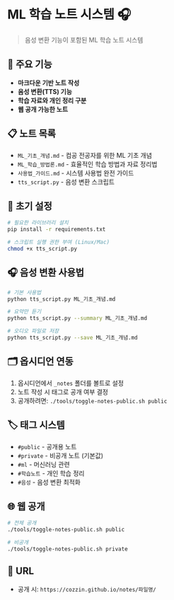 # ML 학습 노트 시스템 🎧

> 음성 변환 기능이 포함된 ML 학습 노트 시스템

## 🎯 주요 기능

- **마크다운 기반 노트 작성**
- **음성 변환(TTS) 기능**
- **학습 자료와 개인 정리 구분**
- **웹 공개 가능한 노트**

## 📋 노트 목록

- `ML_기초_개념.md` - 컴공 전공자를 위한 ML 기초 개념
- `ML_학습_방법론.md` - 효율적인 학습 방법과 자료 정리법
- `사용법_가이드.md` - 시스템 사용법 완전 가이드
- `tts_script.py` - 음성 변환 스크립트

## 🔧 초기 설정

```bash
# 필요한 라이브러리 설치
pip install -r requirements.txt

# 스크립트 실행 권한 부여 (Linux/Mac)
chmod +x tts_script.py
```

## 🎧 음성 변환 사용법

```bash
# 기본 사용법
python tts_script.py ML_기초_개념.md

# 요약만 듣기
python tts_script.py --summary ML_기초_개념.md

# 오디오 파일로 저장
python tts_script.py --save ML_기초_개념.md
```

## 🗂️ 옵시디언 연동

1. 옵시디언에서 `_notes` 폴더를 볼트로 설정
2. 노트 작성 시 태그로 공개 여부 결정
3. 공개하려면: `./tools/toggle-notes-public.sh public`

## 🏷️ 태그 시스템

- `#public` - 공개용 노트
- `#private` - 비공개 노트 (기본값)
- `#ml` - 머신러닝 관련
- `#학습노트` - 개인 학습 정리
- `#음성` - 음성 변환 최적화

## 🌐 웹 공개

```bash
# 전체 공개
./tools/toggle-notes-public.sh public

# 비공개
./tools/toggle-notes-public.sh private
```

## 🔗 URL
- 공개 시: `https://cozzin.github.io/notes/파일명/` 
